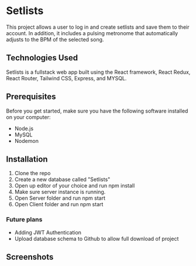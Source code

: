 # Setlists

This project allows a user to log in and create setlists and save them to their account. In addition, it includes a pulsing metronome that automatically adjusts to the BPM of the selected song.

## Technologies Used

Setlists is a fullstack web app built using the React framework, React Redux, React Router, Tailwind CSS, Express, and MYSQL.

## Prerequisites

Before you get started, make sure you have the following software installed on your computer:

- Node.js
- MySQL
- Nodemon

## Installation

1. Clone the repo
2. Create a new database called "Setlists"
3. Open up editor of your choice and run npm install
4. Make sure server instance is running.
5. Open Server folder and run npm start
6. Open Client folder and run npm start

### Future plans

- Adding JWT Authentication
- Upload database schema to Github to allow full download of project

## Screenshots
